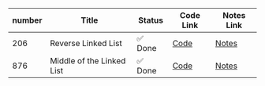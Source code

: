 | number| Title                    | Status  | Code Link                            | Notes Link                         |
|-------|--------------------------|---------|--------------------------------------|------------------------------------|
| 206 | Reverse Linked List        | ✅ Done | [Code](206_Reverse_Linked_List.py)   | [Notes](206_Reverse_Linked_List.md) |
| 876 | Middle of the Linked List  | ✅ Done | [Code](876_Middle_of_Linked_List.py) | [Notes](876_Middle_of_Linked_List.md) |
